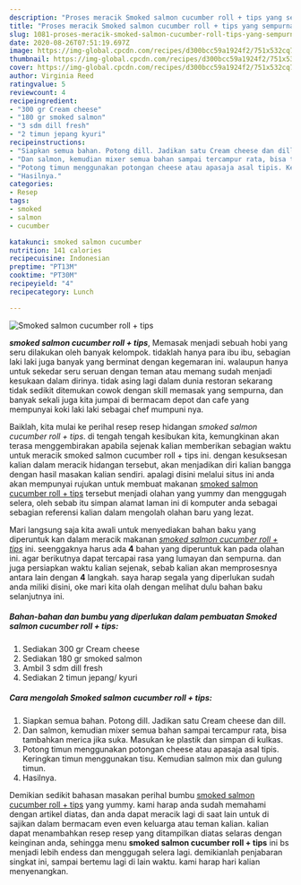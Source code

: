 ```yaml
---
description: "Proses meracik Smoked salmon cucumber roll + tips yang sempurna"
title: "Proses meracik Smoked salmon cucumber roll + tips yang sempurna"
slug: 1081-proses-meracik-smoked-salmon-cucumber-roll-tips-yang-sempurna
date: 2020-08-26T07:51:19.697Z
image: https://img-global.cpcdn.com/recipes/d300bcc59a1924f2/751x532cq70/smoked-salmon-cucumber-roll-tips-foto-resep-utama.jpg
thumbnail: https://img-global.cpcdn.com/recipes/d300bcc59a1924f2/751x532cq70/smoked-salmon-cucumber-roll-tips-foto-resep-utama.jpg
cover: https://img-global.cpcdn.com/recipes/d300bcc59a1924f2/751x532cq70/smoked-salmon-cucumber-roll-tips-foto-resep-utama.jpg
author: Virginia Reed
ratingvalue: 5
reviewcount: 4
recipeingredient:
- "300 gr Cream cheese"
- "180 gr smoked salmon"
- "3 sdm dill fresh"
- "2 timun jepang kyuri"
recipeinstructions:
- "Siapkan semua bahan. Potong dill. Jadikan satu Cream cheese dan dill."
- "Dan salmon, kemudian mixer semua bahan sampai tercampur rata, bisa tambahkan merica jika suka. Masukan ke plastik dan simpan di kulkas."
- "Potong timun menggunakan potongan cheese atau apasaja asal tipis. Keringkan timun menggunakan tisu. Kemudian salmon mix dan gulung timun."
- "Hasilnya."
categories:
- Resep
tags:
- smoked
- salmon
- cucumber

katakunci: smoked salmon cucumber 
nutrition: 141 calories
recipecuisine: Indonesian
preptime: "PT13M"
cooktime: "PT30M"
recipeyield: "4"
recipecategory: Lunch

---
```



![Smoked salmon cucumber roll + tips](https://img-global.cpcdn.com/recipes/d300bcc59a1924f2/751x532cq70/smoked-salmon-cucumber-roll-tips-foto-resep-utama.jpg)

<b><i>smoked salmon cucumber roll + tips</i></b>, Memasak menjadi sebuah hobi yang seru dilakukan oleh banyak kelompok. tidaklah hanya para ibu ibu, sebagian laki laki juga banyak yang berminat dengan kegemaran ini. walaupun hanya untuk sekedar seru seruan dengan teman atau memang sudah menjadi kesukaan dalam dirinya. tidak asing lagi dalam dunia restoran sekarang tidak sedikit ditemukan cowok dengan skill memasak yang sempurna, dan banyak sekali juga kita jumpai di bermacam depot dan cafe yang mempunyai koki laki laki sebagai chef mumpuni nya.



Baiklah, kita mulai ke perihal resep resep hidangan <i>smoked salmon cucumber roll + tips</i>. di tengah tengah kesibukan kita, kemungkinan akan terasa menggembirakan apabila sejenak kalian memberikan sebagian waktu untuk meracik smoked salmon cucumber roll + tips ini. dengan kesuksesan kalian dalam meracik hidangan tersebut, akan menjadikan diri kalian bangga dengan hasil masakan kalian sendiri. apalagi disini melalui situs ini anda akan mempunyai rujukan untuk membuat makanan <u>smoked salmon cucumber roll + tips</u> tersebut menjadi olahan yang yummy dan menggugah selera, oleh sebab itu simpan alamat laman ini di komputer anda sebagai sebagian referensi kalian dalam mengolah olahan baru yang lezat.


Mari langsung saja kita awali untuk menyediakan bahan baku yang diperuntuk kan dalam meracik makanan <u><i>smoked salmon cucumber roll + tips</i></u> ini. seenggaknya harus ada <b>4</b> bahan yang diperuntuk kan pada olahan ini. agar berikutnya dapat tercapai rasa yang lumayan dan sempurna. dan juga persiapkan waktu kalian sejenak, sebab kalian akan memprosesnya antara lain dengan <b>4</b> langkah. saya harap segala yang diperlukan sudah anda miliki disini, oke mari kita olah dengan melihat dulu bahan baku selanjutnya ini.

<!--inarticleads1-->

##### Bahan-bahan dan bumbu yang diperlukan dalam pembuatan Smoked salmon cucumber roll + tips:

1. Sediakan 300 gr Cream cheese
1. Sediakan 180 gr smoked salmon
1. Ambil 3 sdm dill fresh
1. Sediakan 2 timun jepang/ kyuri




<!--inarticleads2-->

##### Cara mengolah Smoked salmon cucumber roll + tips:

1. Siapkan semua bahan. Potong dill. Jadikan satu Cream cheese dan dill.
1. Dan salmon, kemudian mixer semua bahan sampai tercampur rata, bisa tambahkan merica jika suka. Masukan ke plastik dan simpan di kulkas.
1. Potong timun menggunakan potongan cheese atau apasaja asal tipis. Keringkan timun menggunakan tisu. Kemudian salmon mix dan gulung timun.
1. Hasilnya.




Demikian sedikit bahasan masakan perihal bumbu <u>smoked salmon cucumber roll + tips</u> yang yummy. kami harap anda sudah memahami dengan artikel diatas, dan anda dapat meracik lagi di saat lain untuk di sajikan dalam bermacam even even keluarga atau teman kalian. kalian dapat menambahkan resep resep yang ditampilkan diatas selaras dengan keinginan anda, sehingga menu <b>smoked salmon cucumber roll + tips</b> ini bs menjadi lebih endess dan menggugah selera lagi. demikianlah penjabaran singkat ini, sampai bertemu lagi di lain waktu. kami harap hari kalian menyenangkan.

